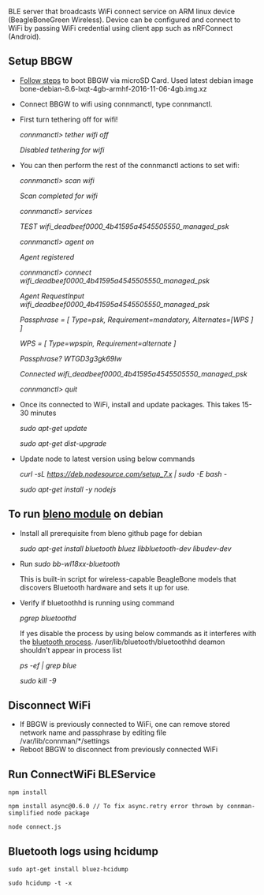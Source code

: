 BLE server that broadcasts WiFi connect service on ARM linux device (BeagleBoneGreen Wireless).
Device can be configured and connect to WiFi by passing WiFi credential
using client app such as nRFConnect (Android).

## Setup BBGW

* [Follow steps](https://github.com/mozilla/project_haiku.iot/wiki/Boot--BeagleBone-Black-via-microSD-Card) to boot BBGW via microSD Card.
Used latest debian image bone-debian-8.6-lxqt-4gb-armhf-2016-11-06-4gb.img.xz 

* Connect BBGW to wifi using connmanctl, type connmanctl.

* First turn tethering off for wifi! 

    _connmanctl> tether wifi off_

    _Disabled tethering for wifi_

* You can then perform the rest of the connmanctl actions to set wifi:

    _connmanctl> scan wifi_

    _Scan completed for wifi_

    _connmanctl> services_

    _TEST wifi_deadbeef0000_4b41595a4545505550_managed_psk_

    _connmanctl> agent on_

    _Agent registered_

    _connmanctl> connect wifi_deadbeef0000_4b41595a4545505550_managed_psk_

    _Agent RequestInput wifi_deadbeef0000_4b41595a4545505550_managed_psk_

    _Passphrase = [ Type=psk, Requirement=mandatory, Alternates=[WPS ] ]_

    _WPS = [ Type=wpspin, Requirement=alternate ]_

    _Passphrase? WTGD3g3gk69lw_

    _Connected wifi_deadbeef0000_4b41595a4545505550_managed_psk_

    _connmanctl> quit_

* Once its connected to WiFi, install and update packages. This takes 15-30 minutes

    _sudo apt-get update_

    _sudo apt-get dist-upgrade_

* Update node to latest version using below commands

    _curl -sL https://deb.nodesource.com/setup_7.x | sudo -E bash -_

    _sudo apt-get install -y nodejs_


## To run [bleno module](https://github.com/sandeepmistry/bleno) on debian

* Install all prerequisite from bleno github page for debian

    _sudo apt-get install bluetooth bluez libbluetooth-dev libudev-dev_

* Run _sudo bb-wl18xx-bluetooth_

    This is built-in script for wireless-capable BeagleBone models
that discovers Bluetooth hardware and sets it up for use.

* Verify if bluetoothhd is running using command

    _pgrep bluetoothd_

    If yes disable the process by using below commands as it
interferes with the [bluetooth process](https://github.com/sandeepmistry/bleno#linux). /user/lib/bluetooth/bluetoothhd deamon shouldn’t appear in process list

    _ps -ef | grep blue_

    _sudo kill -9 <pid>_

## Disconnect WiFi 
* If BBGW is previously connected to WiFi, one can remove stored network name and passphrase by editing file  /var/lib/connman/*/settings
* Reboot BBGW to disconnect from previously connected WiFi


## Run ConnectWiFi BLEService

    npm install

    npm install async@0.6.0 // To fix async.retry error thrown by connman-simplified node package

    node connect.js

## Bluetooth logs using hcidump

    sudo apt-get install bluez-hcidump

    sudo hcidump -t -x
